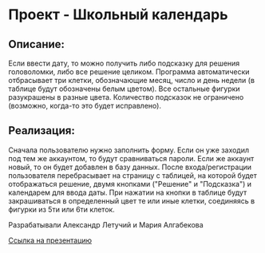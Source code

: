 # Проект - Школьный календарь
## Описание:
Если ввести дату, то можно получить либо подсказку для решения головоломки, либо все решение целиком. Программа автоматически отбрасывает три клетки, обозначающие месяц, число и день недели (в таблице будут обозначены белым цветом). Все остальные фигурки разукрашены в разные цвета. Количество подсказок не ограничено (возможно, когда-то это будет исправлено).
## Реализация:
Сначала пользователю нужно заполнить форму. Если он уже заходил под тем же аккаунтом, то будут сравниваться пароли. Если же аккаунт новый, то он будет добавлен в базу данных. После входа/регистрации пользователя перебрасывает на страницу с таблицей, на которой будет отображаться решение, двумя кнопками ("Решение" и "Подсказка") и календарем для ввода даты. При нажатии на кнопки в таблице будут закрашиваться в определенный цвет те или иные клетки, соединяясь в фигурки из 5ти или 6ти клеток.

Разрабатывали Александр Летучий и Мария Алгабекова

[Ссылка на презентацию](https://docs.google.com/presentation/d/13rxlTGN-MySTn6rwB_uT6he0p9ZJCFEDgIPoodIATQ0/edit?slide=id.g35953005c4a_0_0#slide=id.g35953005c4a_0_0)
